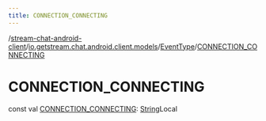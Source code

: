 ```yaml
---
title: CONNECTION_CONNECTING
---
```

/[stream-chat-android-client](../../index.md)/[io.getstream.chat.android.client.models](../index.md)/[EventType](index.md)/[CONNECTION_CONNECTING](CONNECTION_CONNECTING.md)  
  
  
  
# CONNECTION_CONNECTING  
const val [CONNECTION_CONNECTING](CONNECTION_CONNECTING.md): [String](https://kotlinlang.org/api/latest/jvm/stdlib/kotlin/-string/index.html)Local
